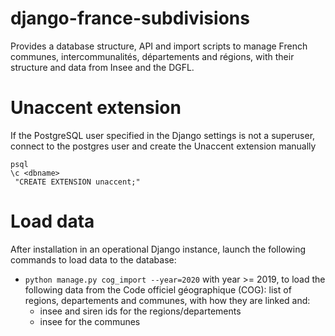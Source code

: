 # django-france-subdivisions
Provides a database structure, API and import scripts to manage French communes, intercommunalités, départements and régions, with their structure and data from Insee and the DGFL. 

# Unaccent extension
If the PostgreSQL user specified in the Django settings is not a superuser, connect to the postgres user and create the Unaccent extension manually

```
psql
\c <dbname>
 "CREATE EXTENSION unaccent;"
```

# Load data
After installation in an operational Django instance, launch the following commands to load data to the database:
- `python manage.py cog_import --year=2020` with year >= 2019, to load the following data from the Code officiel géographique (COG): list of regions, departements and communes, with how they are linked and: 
  - insee and siren ids for the regions/departements
  - insee for the communes 
